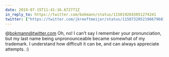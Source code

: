 ```yaml
---
date: 2019-07-15T11:41:16.672771Z
in_reply_to: https://twitter.com/bokmann/status/1150192643051274241
twitter: ["https://twitter.com/jkreeftmeijer/status/1150732052196679681"]
---
```

@bokmann@twitter.com Oh, no! I can’t say I remember your pronunciation, but my last name being unpronounceable became somewhat of my trademark. I understand how difficult it can be, and can always appreciate attempts. :)

